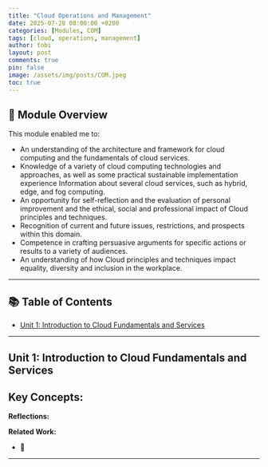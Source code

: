 ```yaml
---
title: "Cloud Operations and Management"
date: 2025-07-28 08:00:00 +0200
categories: [Modules, COM]
tags: [cloud, operations, management]
author: tobi
layout: post
comments: true
pin: false
image: /assets/img/posts/COM.jpeg
toc: true
---
```


## 🎯 Module Overview

This module enabled me to:

- An understanding of the architecture and framework for cloud computing and the fundamentals of cloud services.
- Knowledge of a variety of cloud computing technologies and approaches, as well as some practical sustainable implementation experience Information about several cloud services, such as hybrid, edge, and fog computing.
- An opportunity for self-reflection and the evaluation of personal improvement and the ethical, social and professional impact of Cloud principles and techniques.
- Recognition of current and future issues, restrictions, and prospects within this domain.
- Competence in crafting persuasive arguments for specific actions or results to a variety of audiences.
- An understanding of how Cloud principles and techniques impact equality, diversity and inclusion in the workplace.

---

## 📚 Table of Contents

- [Unit 1: Introduction to Cloud Fundamentals and Services](#unit-1-introduction-to-cloud-fundamentals-and-services)

---

## Unit 1: Introduction to Cloud Fundamentals and Services


**Key Concepts:**
- 

**Reflections:**


**Related Work:**
- 📄 

---
